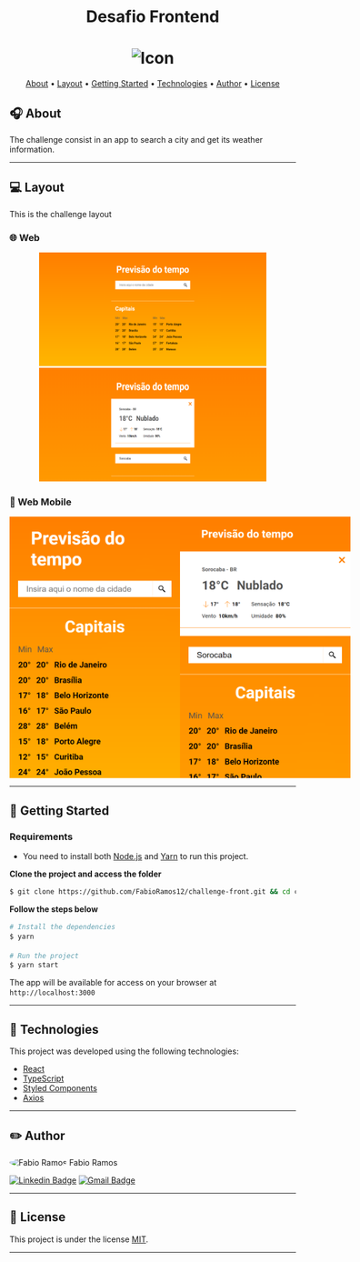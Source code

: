 <h1 align="center">
    Desafio Frontend
</h1>
<h1 align="center">
    <img alt="Icon" title="#Icon" src="https://static.wixstatic.com/media/7f8adc_d803ec63e9e443a288209456ce076e0f~mv2.png/v1/fill/w_132,h_26,al_c,q_85,usm_0.66_1.00_0.01/ChatClass_logo.webp"/>
</h1>

<p align="center">
    <a href="#headphones-about">About</a> •
    <a href="#computer-layout">Layout</a> •
    <a href="#rocket-getting-started">Getting Started</a> • 
    <a href="#microscope-technologies">Technologies</a> • 
    <a href="#pencil2-author">Author</a> • 
    <a href="#pencil-license">License</a>
</p>

## :headphones: About

The challenge consist in an app to search a city and get its weather information.

---

## :computer: Layout

This is the challenge layout

### :globe_with_meridians: Web

<p align="center">
  <img alt="Letmeask" title="#Letmeask" src=".github/web_layout.png" width="400px" height="200px">

  <img alt="Letmeask" title="#Letmeask" src=".github/web_layout-2.png" width="400px" height="200px">
</p>

### :iphone: Web Mobile

<p align="center" style="display: flex; align-items: flex-start; justify-content: space-around;">
  <img alt="Letmeask" title="#Letmeask" src=".github/mobile_layout.png" width="300px" height="460px">

  <img alt="Letmeask" title="#Letmeask" src=".github/mobile_layout-2.png" width="300px" height="460px">
</p>

---

## :rocket: Getting Started

### Requirements

-   You need to install both [Node.js](https://nodejs.org/en/download/) and [Yarn](https://yarnpkg.com/) to run this project.

**Clone the project and access the folder**

```bash
$ git clone https://github.com/FabioRamos12/challenge-front.git && cd challenge-front
```

**Follow the steps below**

```bash
# Install the dependencies
$ yarn

# Run the project
$ yarn start
```

The app will be available for access on your browser at `http://localhost:3000`

---

## :microscope: Technologies

This project was developed using the following technologies:

-   [React](https://reactjs.org)
-   [TypeScript](https://www.typescriptlang.org/)
-   [Styled Components](https://styled-components.com/)
-   [Axios](https://axios-http.com/docs/intro)

---

## :pencil2: Author

 <img style="border-radius: 50%;" src="https://avatars.githubusercontent.com/u/34969286?s=400&u=15eb378fc8be34ee27c691a916634fe9a7a999a0&v=4" width="100px;" alt="Fabio Ramos"/>
 <span>Fabio Ramos</span>

[![Linkedin Badge](https://img.shields.io/badge/-FabioRamos-blue?style=flat-square&logo=Linkedin&logoColor=white&link=https://www.linkedin.com/in/fabioalvesramos/)](https://www.linkedin.com/in/fabioalvesramos/)
[![Gmail Badge](https://img.shields.io/badge/-fabioalvesramos12@gmail.com-c14438?style=flat-square&logo=Gmail&logoColor=white&link=mailto:fabioalvesramos12@gmail.com)](mailto:fabioalvesramos12@gmail.com)

---

## :pencil: License

This project is under the license [MIT](./LICENSE).

---

```

```
